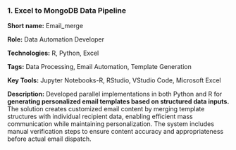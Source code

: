 ### 1. Excel to MongoDB Data Pipeline

<b>Short name:</b> Email_merge </p>
<b>Role:</b> Data Automation Developer </p>
<b>Technologies:</b> R, Python, Excel </p>
<b>Tags:</b> Data Processing, Email Automation, Template Generation </p>
<b>Key Tools:</b> Jupyter Notebooks-R, RStudio, VStudio Code, Microsoft Excel </p>
<b>Description:</b> Developed parallel implementations in both Python and R for <b>generating personalized email templates based on structured data inputs.</b> The solution creates customized email content by merging template structures with individual recipient data, enabling efficient mass communication while maintaining personalization. The system includes manual verification steps to ensure content accuracy and appropriateness before actual email dispatch.
